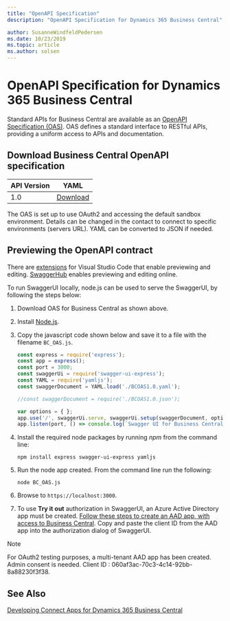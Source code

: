 ```yaml
---
title: "OpenAPI Specification"
description: "OpenAPI Specification for Dynamics 365 Business Central"

author: SusanneWindfeldPedersen
ms.date: 10/23/2019
ms.topic: article
ms.author: solsen
---
```


# OpenAPI Specification for Dynamics 365 Business Central

Standard APIs for Business Central are available as an [OpenAPI Specification (OAS)](https://swagger.io/specification/). OAS defines a standard interface to RESTful APIs, providing a uniform access to APIs and documentation.  

## Download Business Central OpenAPI specification

|API Version|YAML|
|-----------|------|
|1.0|[Download](contracts/BCOAS1.0.yaml)|

The OAS is set up to use OAuth2 and accessing the default sandbox environment. Details can be changed in the contact to connect to specific environments (servers URL). YAML can be converted to JSON if needed.

## Previewing the OpenAPI contract

There are [extensions](https://marketplace.visualstudio.com/search?term=openapi&target=VSCode&category=All%20categories&sortBy=Relevance) for Visual Studio Code that enable previewing and editing. [SwaggerHub](https://swagger.io/tools/swaggerhub/) enables previewing and editing online.

To run SwaggerUI locally, node.js can be used to serve the SwaggerUI, by following the steps below:

1) Download OAS for Business Central as shown above.
2) Install [Node.js](https://nodejs.org/en/download/).
3) Copy the javascript code shown below and save it to a file with the filename `BC_OAS.js`.  

    ```javascript
    const express = require('express');
    const app = express();
    const port = 3000;
    const swaggerUi = require('swagger-ui-express');
    const YAML = require('yamljs');
    const swaggerDocument = YAML.load('./BCOAS1.0.yaml'); 

    //const swaggerDocument = require('./BCOAS1.0.json');

    var options = { };
    app.use('/', swaggerUi.serve, swaggerUi.setup(swaggerDocument, options));
    app.listen(port, () => console.log(`Swagger UI for Business Central listening on port ${port}!`))
    ```

4) Install the required node packages by running *npm* from the command line:  
    ```
    npm install express swagger-ui-express yamljs
    ```
5) Run the node app created. From the command line run the following:
    ```
    node BC_OAS.js
    ```
6) Browse to `https://localhost:3000`.
7) To use **Try it out** authorization in SwaggerUI, an Azure Active Directory app must be created. [Follow these steps to create an AAD app, with access to Business Central](https://docs.microsoft.com/dynamics365/business-central/dev-itpro/developer/devenv-develop-connect-apps#setting-up-azure-active-directory-aad-based-authentication). Copy and paste the client ID from the AAD app into the authorization dialog of SwaggerUI.

> [!NOTE]  
> For OAuth2 testing purposes, a multi-tenant AAD app has been created. Admin consent is needed. Client ID : 060af3ac-70c3-4c14-92bb-8a88230f3f38.

## See Also 
[Developing Connect Apps for Dynamics 365 Business Central](/dynamics365/business-central/dev-itpro/developer/devenv-develop-connect-apps)  

